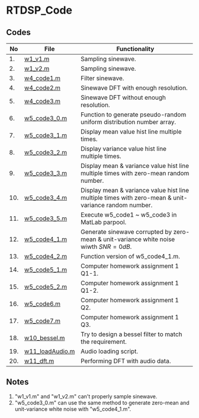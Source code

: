 # RTDSP_Code
 
## Codes

| No  | File                                                                                            | Functionality                                                                                        |
| --- | ----------------------------------------------------------------------------------------------- | ---------------------------------------------------------------------------------------------------- |
| 1.  | [w1_v1.m](https://github.com/belongtothenight/RTDSP_Code/blob/main/src/w1_v1.m)                 | Sampling sinewave.                                                                                   |
| 2.  | [w1_v2.m](https://github.com/belongtothenight/RTDSP_Code/blob/main/src/w1_v2.m)                 | Sampling sinewave.                                                                                   |
| 3.  | [w4_code1.m](https://github.com/belongtothenight/RTDSP_Code/blob/main/src/w4_code1.m)           | Filter sinewave.                                                                                     |
| 4.  | [w4_code2.m](https://github.com/belongtothenight/RTDSP_Code/blob/main/src/w4_code2.m)           | Sinewave DFT with enough resolution.                                                                 |
| 5.  | [w4_code3.m](https://github.com/belongtothenight/RTDSP_Code/blob/main/src/w4_code3.m)           | Sinewave DFT without enough resolution.                                                              |
| 6.  | [w5_code3_0.m](https://github.com/belongtothenight/RTDSP_Code/blob/main/src/w5_code3_0.m)       | Function to generate pseudo-random uniform distribution number array.                                |
| 7.  | [w5_code3_1.m](https://github.com/belongtothenight/RTDSP_Code/blob/main/src/w5_code3_1.m)       | Display mean value hist line multiple times.                                                         |
| 8.  | [w5_code3_2.m](https://github.com/belongtothenight/RTDSP_Code/blob/main/src/w5_code3_2.m)       | Display variance value hist line multiple times.                                                     |
| 9.  | [w5_code3_3.m](https://github.com/belongtothenight/RTDSP_Code/blob/main/src/w5_code3_3.m)       | Display mean & variance value hist line multiple times with zero-mean random number.                 |
| 10. | [w5_code3_4.m](https://github.com/belongtothenight/RTDSP_Code/blob/main/src/w5_code3_4.m)       | Display mean & variance value hist line multiple times with zero-mean & unit-variance random number. |
| 11. | [w5_code3_5.m](https://github.com/belongtothenight/RTDSP_Code/blob/main/src/w5_code3_5.m)       | Execute w5_code1 ~ w5_code3 in MatLab parpool.                                                       |
| 12. | [w5_code4_1.m](https://github.com/belongtothenight/RTDSP_Code/blob/main/src/w5_code4_1.m)       | Generate sinewave corrupted by zero-mean & unit-variance white noise wiwth $SNR=0dB$.                |
| 13. | [w5_code4_2.m](https://github.com/belongtothenight/RTDSP_Code/blob/main/src/w5_code4_2.m)       | Function version of w5_code4_1.m.                                                                    |
| 14. | [w5_code5_1.m](https://github.com/belongtothenight/RTDSP_Code/blob/main/src/w5_code5_1.m)       | Computer homework assignment 1 Q1-1.                                                                 |
| 15. | [w5_code5_2.m](https://github.com/belongtothenight/RTDSP_Code/blob/main/src/w5_code5_2.m)       | Computer homework assignment 1 Q1-2.                                                                 |
| 16. | [w5_code6.m](https://github.com/belongtothenight/RTDSP_Code/blob/main/src/w5_code6.m)           | Computer homework assignment 1 Q2.                                                                   |
| 17. | [w5_code7.m](https://github.com/belongtothenight/RTDSP_Code/blob/main/src/w5_code7.m)           | Computer homework assignment 1 Q3.                                                                   |
| 18. | [w10_bessel.m](https://github.com/belongtothenight/RTDSP_Code/blob/main/src/w10_bessel.m)       | Try to design a bessel filter to match the requirement.                                              |
| 19. | [w11_loadAudio.m](https://github.com/belongtothenight/RTDSP_Code/blob/main/src/w11_loadAudio.m) | Audio loading script.                                                                                |
| 20. | [w11_dft.m](https://github.com/belongtothenight/RTDSP_Code/blob/main/src/w11_dft.m)             | Performing DFT with audio data.                                                                      |

## Notes

1. "w1_v1.m" and "w1_v2.m" can't properly sample sinewave.
2. "w5_code3_0.m" can use the same method to generate zero-mean and unit-variance white noise with "w5_code4_1.m".
